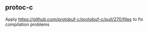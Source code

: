 ## protoc-c

Apply https://github.com/protobuf-c/protobuf-c/pull/270/files to fix compilation problems
